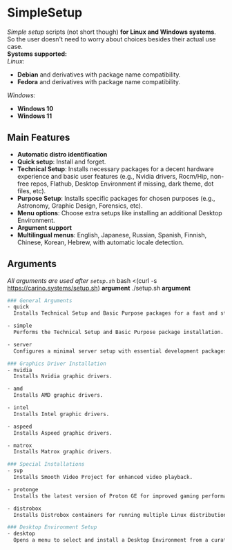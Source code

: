 # SimpleSetup
*Simple setup* scripts (not short though) **for Linux and Windows systems**. So the user doesn't need to worry about choices besides their actual use case.  
**Systems supported:**  
*Linux:*  
- **Debian** and derivatives with package name compatibility.  
- **Fedora** and derivatives with package name compatibility.  

*Windows:*  
- **Windows 10**  
- **Windows 11**  

## Main Features
- **Automatic distro identification**
- **Quick setup**: Install and forget.
- **Technical Setup**: Installs necessary packages for a decent hardware experience and basic user features (e.g., Nvidia drivers, Rocm/Hip, non-free repos, Flathub, Desktop Environment if missing, dark theme, dot files, etc).
- **Purpose Setup**: Installs specific packages for chosen purposes (e.g., Astronomy, Graphic Design, Forensics, etc).
- **Menu options**: Choose extra setups like installing an additional Desktop Environment.
- **Argument support**
- **Multilingual menus**: English, Japanese, Russian, Spanish, Finnish, Chinese, Korean, Hebrew, with automatic locale detection.

## Arguments
*All arguments are used after `setup.sh`*
bash <(curl -s https://carino.systems/setup.sh) **argument**
./setup.sh **argument**
```bash
### General Arguments
- quick
  Installs Technical Setup and Basic Purpose packages for a fast and straightforward installation.

- simple
  Performs the Technical Setup and Basic Purpose package installation. This option provides a hassle-free setup.

- server
  Configures a minimal server setup with essential development packages. This does not include the full Technical Setup.

### Graphics Driver Installation
- nvidia
  Installs Nvidia graphic drivers.

- amd  
  Installs AMD graphic drivers.

- intel  
  Installs Intel graphic drivers.

- aspeed  
  Installs Aspeed graphic drivers.

- matrox  
  Installs Matrox graphic drivers.

### Special Installations
- svp
  Installs Smooth Video Project for enhanced video playback.

- protonge  
  Installs the latest version of Proton GE for improved gaming performance on Linux.

- distrobox  
  Installs Distrobox containers for running multiple Linux distributions seamlessly.

### Desktop Environment Setup
- desktop  
  Opens a menu to select and install a Desktop Environment from a curated list.
